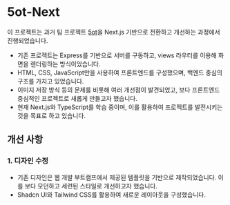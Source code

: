 # 5ot-Next

이 프로젝트는 과거 팀 프로젝트 [5ot](https://github.com/cozups/5ot)을 Next.js 기반으로 전환하고 개선하는 과정에서 진행되었습니다.

- 기존 프로젝트는 Express를 기반으로 서버를 구동하고, views 라우터를 이용해 화면을 렌더링하는 방식이었습니다.
- HTML, CSS, JavaScript만을 사용하여 프론트엔드를 구성했으며, 백엔드 중심의 구조를 가지고 있었습니다.
- 이미지 저장 방식 등의 문제를 비롯해 여러 개선점이 발견되었고, 보다 프론트엔드 중심적인 프로젝트로 새롭게 만들고자 했습니다.
- 현재 Next.js와 TypeScript를 학습 중이며, 이를 활용하여 프로젝트를 발전시키는 것을 목표로 하고 있습니다.

## 개선 사항

### 1. 디자인 수정

- 기존 디자인은 웹 개발 부트캠프에서 제공된 템플릿을 기반으로 제작되었습니다. 이를 보다 모던하고 세련된 스타일로 개선하고자 했습니다.
- Shadcn UI와 Tailwind CSS를 활용하여 새로운 레이아웃을 구성했습니다.
